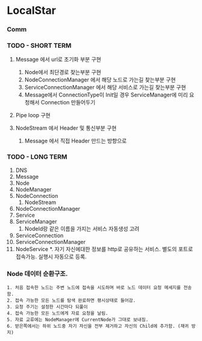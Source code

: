 # LocalStar

### Comm
### TODO - SHORT TERM
1. Message 에서 url로 초기화 부분 구현
    1. Node에서 최단경로 찾는부분 구현
    2. NodeConnectionManager 에서 해당 노드로 가는길 찾는부분 구현
    3. ServiceConnectionManager 에서 해당 서비스로 가는길 찾는부분 구현
    4. Message에서 ConnectionType이 Init일 경우 ServiceManager에 미리 요청해서 Connection 만들어두기
2. Pipe loop 구현

2. NodeStream 에서 Header 및 통신부분 구현
    1. Message 에서 직접 Header 만드는 방향으로

### TODO - LONG TERM
1. DNS
2. Message
3. Node
4. NodeManager
5. NodeConnection
    1. NodeStream
6. NodeConnectionManager
7. Service
8. ServiceManager
    1. NodeId랑 같은 이름을 가지는 서비스 자동생성 고려
9. ServiceConnection
10. ServiceConnectionManager
11. NodeService
    *. 자기 자신에대한 정보를 http로 공유하는 서비스. 별도의 포트로 접속가능. 실행시 자동으로 등록.

### Node 데이터 순환구조.
    1. 처음 접속한 노드는 주변 노드에 접속을 시도하며 바로 노드 데이터 요청 메세지를 전송함.
    2. 접속 가능한 모든 노드를 탐색 완료하면 평시상태로 들어감.
    3. 요청 주기는 설정한 시간마다 되풀이
    4. 접속 가능한 모든 노드에게 자료 요청을 날림.
    5. 자료 교류에는 NodeManager에 CurrentNode가 그대로 보내짐.
    6. 받은쪽에서는 하위 노드중 자기 자신을 전부 제거하고 자신의 Child에 추가함. (재귀 방지)